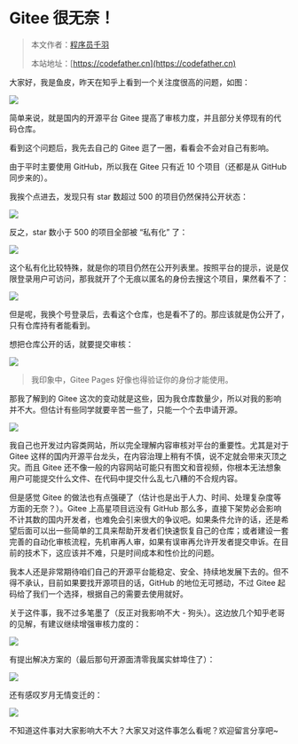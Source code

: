 # Gitee 很无奈！

> 本文作者：[程序员千羽](https://yuyuanweb.feishu.cn/wiki/Abldw5WkjidySxkKxU2cQdAtnah)
>
> 本站地址：[https://codefather.cn](https://codefather.cn)

大家好，我是鱼皮，昨天在知乎上看到一个关注度很高的问题，如图：

![](https://pic.yupi.icu/5563/202311091234290.png)

简单来说，就是国内的开源平台 Gitee 提高了审核力度，并且部分关停现有的代码仓库。

看到这个问题后，我先去自己的 Gitee 逛了一圈，看看会不会对自己有影响。

由于平时主要使用 GitHub，所以我在 Gitee 只有近 10 个项目（还都是从 GitHub 同步来的）。

我挨个点进去，发现只有 star 数超过 500 的项目仍然保持公开状态：

![](https://pic.yupi.icu/5563/202311091234177.png)

反之，star 数小于 500 的项目全部被 “私有化” 了：

![](https://pic.yupi.icu/5563/202311091234267.png)

这个私有化比较特殊，就是你的项目仍然在公开列表里。按照平台的提示，说是仅限登录用户可访问，那我就开了个无痕以匿名的身份去搜这个项目，果然看不了：

![](https://pic.yupi.icu/5563/202311091234249.png)

但是呢，我换个号登录后，去看这个仓库，也是看不了的。那应该就是伪公开了，只有仓库持有者能看到。

想把仓库公开的话，就要提交审核：

![](https://pic.yupi.icu/5563/202311091234206.png)

> 我印象中，Gitee Pages 好像也得验证你的身份才能使用。

那我了解到的 Gitee 这次的变动就是这些，因为我仓库数量少，所以对我的影响并不大。但估计有些同学就要辛苦一些了，只能一个个去申请开源。

![](https://pic.yupi.icu/5563/202311091234187.png)

我自己也开发过内容类网站，所以完全理解内容审核对平台的重要性。尤其是对于 Gitee 这样的国内开源平台龙头，在内容治理上稍有不慎，说不定就会带来灭顶之灾。而且 Gitee 还不像一般的内容网站可能只有图文和音视频，你根本无法想象用户可能提交什么文件、在代码中提交什么乱七八糟的不合规内容。

但是感觉 Gitee 的做法也有点强硬了（估计也是出于人力、时间、处理复杂度等方面的无奈？）。Gitee 上高星项目远没有 GitHub 那么多，直接下架势必会影响不计其数的国内开发者，也难免会引来很大的争议吧。如果条件允许的话，还是希望后面可以出一些简单的工具来帮助开发者们快速恢复自己的仓库；或者建设一套完善的自动化审核流程，先机审再人审，如果有误审再允许开发者提交申诉。在目前的技术下，这应该并不难，只是时间成本和性价比的问题。

我本人还是非常期待咱们自己的开源平台能稳定、安全、持续地发展下去的。但不得不承认，目前如果要找开源项目的话，GitHub 的地位无可撼动，不过 Gitee 起码给了我们一个选择，根据自己的需要去使用就好。

关于这件事，我不过多笔墨了（反正对我影响不大 - 狗头）。这边放几个知乎老哥的见解，有建议继续增强审核力度的：

![](https://pic.yupi.icu/5563/202311091234740.png)

有提出解决方案的（最后那句开源面清零我属实蚌埠住了）：

![](https://pic.yupi.icu/5563/202311091234787.png)

还有感叹岁月无情变迁的：

![](https://pic.yupi.icu/5563/202311091234767.png)

不知道这件事对大家影响大不大？大家又对这件事怎么看呢？欢迎留言分享吧~
